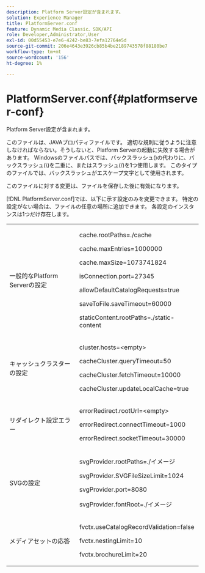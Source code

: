```yaml
---
description: Platform Server設定が含まれます。
solution: Experience Manager
title: PlatformServer.conf
feature: Dynamic Media Classic、SDK/API
role: Developer,Administrator,User
exl-id: 00d55453-e7e6-4242-be83-7efa12764e5d
source-git-commit: 206e4643e3926cb85b4be2189743578f88180be7
workflow-type: tm+mt
source-wordcount: '156'
ht-degree: 1%

---
```


# PlatformServer.conf{#platformserver-conf}

Platform Server設定が含まれます。

このファイルは、JAVAプロパティファイルです。 適切な規則に従うように注意しなければならない。そうしないと、Platform Serverの起動に失敗する場合があります。 Windowsのファイルパスでは、バックスラッシュ(\)の代わりに、バックスラッシュ(\\)を二重に、またはスラッシュ(/)を1つ使用します。 このタイプのファイルでは、バックスラッシュがエスケープ文字として使用されます。

このファイルに対する変更は、ファイルを保存した後に有効になります。

[!DNL PlatformServer.conf]では、以下に示す設定のみを変更できます。 特定の設定がない場合は、ファイルの任意の場所に追加できます。 各設定のインスタンスは1つだけ存在します。

<table id="simpletable_38244750F50A46E5B0077F5F860B125C"> 
 <tr class="strow"> 
  <td class="stentry"> <p>一般的なPlatform Serverの設定 </p> </td> 
  <td class="stentry"> <p> <span class="codeph"> cache.rootPaths=./cache </span> </p> <p> <span class="codeph"> cache.maxEntries=1000000  </span> </p> <p> <span class="codeph"> cache.maxSize=1073741824  </span> </p> <p> <span class="codeph"> isConnection.port=27345  </span> </p> <p> <span class="codeph"> allowDefaultCatalogRequests=true  </span> </p> <p> <span class="codeph"> saveToFile.saveTimeout=60000  </span> </p> <p> <span class="codeph"> staticContent.rootPaths=./static-content </span> </p> </td> 
 </tr> 
 <tr class="strow"> 
  <td class="stentry"> <p>キャッシュクラスターの設定 </p> </td> 
  <td class="stentry"> <p> <span class="codeph"> cluster.hosts=&lt;empty&gt; </span> </p> <p> <span class="codeph"> cacheCluster.queryTimeout=50  </span> </p> <p> <span class="codeph"> cacheCluster.fetchTimeout=10000  </span> </p> <p> <span class="codeph"> cacheCluster.updateLocalCache=true  </span> </p> </td> 
 </tr> 
 <tr class="strow"> 
  <td class="stentry"> <p>リダイレクト設定エラー </p> </td> 
  <td class="stentry"> <p> <span class="codeph"> errorRedirect.rootUrl=&lt;empty&gt; </span> </p> <p> <span class="codeph"> errorRedirect.connectTimeout=1000  </span> </p> <p> <span class="codeph"> errorRedirect.socketTimeout=30000  </span> </p> </td> 
 </tr> 
 <tr class="strow"> 
  <td class="stentry"> <p>SVGの設定 </p> </td> 
  <td class="stentry"> <p> <span class="codeph"> svgProvider.rootPaths=./イメージ </span> </p> <p> <span class="codeph"> svgProvider.SVGFileSizeLimit=1024  </span> </p> <p> <span class="codeph"> svgProvider.port=8080  </span> </p> <p> <span class="codeph"> svgProvider.fontRoot=./イメージ </span> </p> </td> 
 </tr> 
 <tr class="strow"> 
  <td class="stentry"> <p>メディアセットの応答 </p> </td> 
  <td class="stentry"> <p> <span class="codeph"> fvctx.useCatalogRecordValidation=false  </span> </p> <p> <span class="codeph"> fvctx.nestingLimit=10  </span> </p> <p> <span class="codeph"> fvctx.brochureLimit=20  </span> </p> </td> 
 </tr> 
</table>
